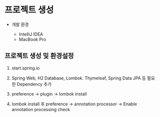 # 프로젝트 생성

* 개발 환경

    - IntelliJ IDEA
    - MacBook Pro

## 프로젝트 생성 및 환경설정

1. start.spring.io

2. Spring Web, H2 Database, Lombok. Thymeleaf, Spring Data JPA 등 필요한 Dependency 추가

3. preference -> plugin -> lombok install

4. lombok install 후 preference -> annotation processor -> Enable annotation processing check